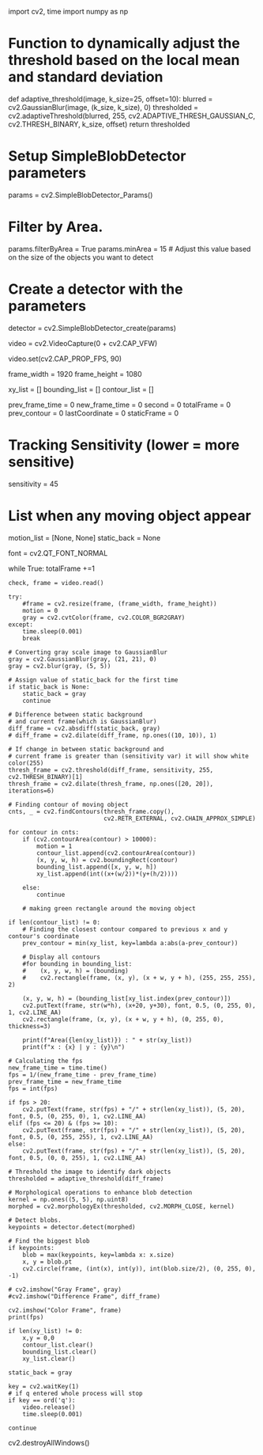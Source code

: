 import cv2, time
import numpy as np

# Function to dynamically adjust the threshold based on the local mean and standard deviation
def adaptive_threshold(image, k_size=25, offset=10):
    blurred = cv2.GaussianBlur(image, (k_size, k_size), 0)
    thresholded = cv2.adaptiveThreshold(blurred, 255, cv2.ADAPTIVE_THRESH_GAUSSIAN_C, cv2.THRESH_BINARY, k_size, offset)
    return thresholded
# Setup SimpleBlobDetector parameters
params = cv2.SimpleBlobDetector_Params()

# Filter by Area.
params.filterByArea = True
params.minArea = 15  # Adjust this value based on the size of the objects you want to detect

# Create a detector with the parameters
detector = cv2.SimpleBlobDetector_create(params)

video = cv2.VideoCapture(0 + cv2.CAP_VFW)

video.set(cv2.CAP_PROP_FPS, 90)

frame_width = 1920
frame_height = 1080

xy_list = []
bounding_list = []
contour_list = []

prev_frame_time = 0
new_frame_time = 0
second = 0
totalFrame = 0
prev_contour = 0
lastCoordinate = 0
staticFrame = 0

# Tracking Sensitivity (lower = more sensitive)
sensitivity = 45

# List when any moving object appear
motion_list = [None, None]
static_back = None

font = cv2.QT_FONT_NORMAL
        
while True:
    totalFrame +=1
    
    check, frame = video.read()
    
    try:
        #frame = cv2.resize(frame, (frame_width, frame_height))
        motion = 0
        gray = cv2.cvtColor(frame, cv2.COLOR_BGR2GRAY)
    except:
        time.sleep(0.001)
        break

    # Converting gray scale image to GaussianBlur
    gray = cv2.GaussianBlur(gray, (21, 21), 0)
    gray = cv2.blur(gray, (5, 5))

    # Assign value of static_back for the first time
    if static_back is None:
        static_back = gray
        continue
    
    # Difference between static background
    # and current frame(which is GaussianBlur)
    diff_frame = cv2.absdiff(static_back, gray) 
    # diff_frame = cv2.dilate(diff_frame, np.ones((10, 10)), 1)

    # If change in between static background and
    # current frame is greater than (sensitivity var) it will show white color(255)
    thresh_frame = cv2.threshold(diff_frame, sensitivity, 255, cv2.THRESH_BINARY)[1]
    thresh_frame = cv2.dilate(thresh_frame, np.ones([20, 20]), iterations=6)

    # Finding contour of moving object
    cnts, _ = cv2.findContours(thresh_frame.copy(),
                               cv2.RETR_EXTERNAL, cv2.CHAIN_APPROX_SIMPLE)

    for contour in cnts:
        if (cv2.contourArea(contour) > 10000):
            motion = 1
            contour_list.append(cv2.contourArea(contour))
            (x, y, w, h) = cv2.boundingRect(contour)
            bounding_list.append([x, y, w, h])
            xy_list.append(int((x+(w/2))*(y+(h/2))))

        else:
            continue

        # making green rectangle around the moving object
   
    if len(contour_list) != 0:
        # Finding the closest contour compared to previous x and y contour's coordinate
        prev_contour = min(xy_list, key=lambda a:abs(a-prev_contour))
        
        # Display all contours
        #for bounding in bounding_list:
        #    (x, y, w, h) = (bounding)
        #    cv2.rectangle(frame, (x, y), (x + w, y + h), (255, 255, 255), 2)
          
        (x, y, w, h) = (bounding_list[xy_list.index(prev_contour)])
        cv2.putText(frame, str(w*h), (x+20, y+30), font, 0.5, (0, 255, 0), 1, cv2.LINE_AA)
        cv2.rectangle(frame, (x, y), (x + w, y + h), (0, 255, 0), thickness=3)
      
        print(f"Area({len(xy_list)}) : " + str(xy_list))
        print(f"x : {x} | y : {y}\n")

    # Calculating the fps
    new_frame_time = time.time()
    fps = 1/(new_frame_time - prev_frame_time)
    prev_frame_time = new_frame_time
    fps = int(fps)

    if fps > 20:
        cv2.putText(frame, str(fps) + "/" + str(len(xy_list)), (5, 20), font, 0.5, (0, 255, 0), 1, cv2.LINE_AA)
    elif (fps <= 20) & (fps >= 10):
        cv2.putText(frame, str(fps) + "/" + str(len(xy_list)), (5, 20), font, 0.5, (0, 255, 255), 1, cv2.LINE_AA)
    else:
        cv2.putText(frame, str(fps) + "/" + str(len(xy_list)), (5, 20), font, 0.5, (0, 0, 255), 1, cv2.LINE_AA)
        
    # Threshold the image to identify dark objects
    thresholded = adaptive_threshold(diff_frame)

    # Morphological operations to enhance blob detection
    kernel = np.ones((5, 5), np.uint8)
    morphed = cv2.morphologyEx(thresholded, cv2.MORPH_CLOSE, kernel)

    # Detect blobs.
    keypoints = detector.detect(morphed)
    
    # Find the biggest blob
    if keypoints:
        blob = max(keypoints, key=lambda x: x.size)
        x, y = blob.pt
        cv2.circle(frame, (int(x), int(y)), int(blob.size/2), (0, 255, 0), -1)

    # cv2.imshow("Gray Frame", gray)
    #cv2.imshow("Difference Frame", diff_frame)
    
    cv2.imshow("Color Frame", frame)
    print(fps)

    if len(xy_list) != 0:
        x,y = 0,0
        contour_list.clear()
        bounding_list.clear()
        xy_list.clear()

    static_back = gray

    key = cv2.waitKey(1)
    # if q entered whole process will stop
    if key == ord('q'):
        video.release()
        time.sleep(0.001)

    continue

cv2.destroyAllWindows()
